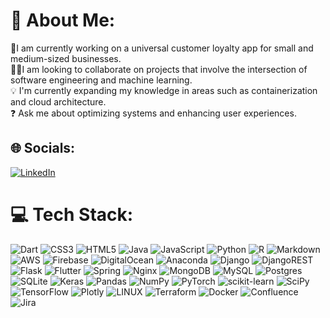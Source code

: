 # 💫 About Me:
💼I am currently working on a universal customer loyalty app for small and medium-sized businesses.<br>🤝🏻I am looking to collaborate on projects that involve the intersection of software engineering and machine learning.<br>💡 I'm currently expanding my knowledge in areas such as containerization and cloud architecture.<br>❓ Ask me about optimizing systems and enhancing user experiences.


## 🌐 Socials:
[![LinkedIn](https://img.shields.io/badge/LinkedIn-%230077B5.svg?logo=linkedin&logoColor=white)](https://linkedin.com/in/vladpetrenko) 

# 💻 Tech Stack:
![Dart](https://img.shields.io/badge/dart-%230175C2.svg?style=plastic&logo=dart&logoColor=white) ![CSS3](https://img.shields.io/badge/css3-%231572B6.svg?style=plastic&logo=css3&logoColor=white) ![HTML5](https://img.shields.io/badge/html5-%23E34F26.svg?style=plastic&logo=html5&logoColor=white) ![Java](https://img.shields.io/badge/java-%23ED8B00.svg?style=plastic&logo=java&logoColor=white) ![JavaScript](https://img.shields.io/badge/javascript-%23323330.svg?style=plastic&logo=javascript&logoColor=%23F7DF1E) ![Python](https://img.shields.io/badge/python-3670A0?style=plastic&logo=python&logoColor=ffdd54) ![R](https://img.shields.io/badge/r-%23276DC3.svg?style=plastic&logo=r&logoColor=white) ![Markdown](https://img.shields.io/badge/markdown-%23000000.svg?style=plastic&logo=markdown&logoColor=white) ![AWS](https://img.shields.io/badge/AWS-%23FF9900.svg?style=plastic&logo=amazon-aws&logoColor=white) ![Firebase](https://img.shields.io/badge/firebase-%23039BE5.svg?style=plastic&logo=firebase) ![DigitalOcean](https://img.shields.io/badge/DigitalOcean-%230167ff.svg?style=plastic&logo=digitalOcean&logoColor=white) ![Anaconda](https://img.shields.io/badge/Anaconda-%2344A833.svg?style=plastic&logo=anaconda&logoColor=white) ![Django](https://img.shields.io/badge/django-%23092E20.svg?style=plastic&logo=django&logoColor=white) ![DjangoREST](https://img.shields.io/badge/DJANGO-REST-ff1709?style=plastic&logo=django&logoColor=white&color=ff1709&labelColor=gray) ![Flask](https://img.shields.io/badge/flask-%23000.svg?style=plastic&logo=flask&logoColor=white) ![Flutter](https://img.shields.io/badge/Flutter-%2302569B.svg?style=plastic&logo=Flutter&logoColor=white) ![Spring](https://img.shields.io/badge/spring-%236DB33F.svg?style=plastic&logo=spring&logoColor=white) ![Nginx](https://img.shields.io/badge/nginx-%23009639.svg?style=plastic&logo=nginx&logoColor=white) ![MongoDB](https://img.shields.io/badge/MongoDB-%234ea94b.svg?style=plastic&logo=mongodb&logoColor=white) ![MySQL](https://img.shields.io/badge/mysql-%2300f.svg?style=plastic&logo=mysql&logoColor=white) ![Postgres](https://img.shields.io/badge/postgres-%23316192.svg?style=plastic&logo=postgresql&logoColor=white) ![SQLite](https://img.shields.io/badge/sqlite-%2307405e.svg?style=plastic&logo=sqlite&logoColor=white) ![Keras](https://img.shields.io/badge/Keras-%23D00000.svg?style=plastic&logo=Keras&logoColor=white) ![Pandas](https://img.shields.io/badge/pandas-%23150458.svg?style=plastic&logo=pandas&logoColor=white) ![NumPy](https://img.shields.io/badge/numpy-%23013243.svg?style=plastic&logo=numpy&logoColor=white) ![PyTorch](https://img.shields.io/badge/PyTorch-%23EE4C2C.svg?style=plastic&logo=PyTorch&logoColor=white) ![scikit-learn](https://img.shields.io/badge/scikit--learn-%23F7931E.svg?style=plastic&logo=scikit-learn&logoColor=white) ![SciPy](https://img.shields.io/badge/SciPy-%230C55A5.svg?style=plastic&logo=scipy&logoColor=%white) ![TensorFlow](https://img.shields.io/badge/TensorFlow-%23FF6F00.svg?style=plastic&logo=TensorFlow&logoColor=white) ![Plotly](https://img.shields.io/badge/Plotly-%233F4F75.svg?style=plastic&logo=plotly&logoColor=white) ![LINUX](https://img.shields.io/badge/Linux-FCC624?style=plastic&logo=linux&logoColor=black) ![Terraform](https://img.shields.io/badge/terraform-%235835CC.svg?style=plastic&logo=terraform&logoColor=white) ![Docker](https://img.shields.io/badge/docker-%230db7ed.svg?style=plastic&logo=docker&logoColor=white) ![Confluence](https://img.shields.io/badge/confluence-%23172BF4.svg?style=plastic&logo=confluence&logoColor=white) ![Jira](https://img.shields.io/badge/jira-%230A0FFF.svg?style=plastic&logo=jira&logoColor=white)

<!-- Proudly created with GPRM ( https://gprm.itsvg.in ) -->
